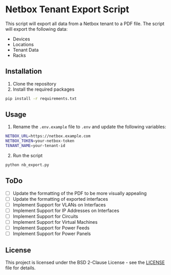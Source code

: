 # Netbox Tenant Export Script

This script will export all data from a Netbox tenant to a PDF file. The script will export the following data:

* Devices
* Locations
* Tenant Data
* Racks

## Installation

1. Clone the repository
2. Install the required packages
```bash
pip install -r requirements.txt
```

## Usage

1. Rename the `.env.example` file to `.env` and update the following variables:
```bash
NETBOX_URL=https://netbox.example.com
NETBOX_TOKEN=your-netbox-token
TENANT_NAME=your-tenant-id
```

2. Run the script
```bash
python nb_export.py
```

## ToDo

- [ ] Update the formatting of the PDF to be more visually appealing
- [ ] Update the formatting of exported interfaces
- [ ] Implement Support for VLANs on Interfaces
- [ ] Implement Support for IP Addresses on Interfaces
- [ ] Implement Support for Circuits
- [ ] Implement Support for Virtual Machines
- [ ] Implement Support for Power Feeds
- [ ] Implement Support for Power Panels

## License

This project is licensed under the BSD 2-Clause License - see the [LICENSE](LICENSE) file for details.
